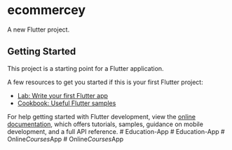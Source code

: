 # ecommercey

A new Flutter project.

## Getting Started

This project is a starting point for a Flutter application.

A few resources to get you started if this is your first Flutter project:

- [Lab: Write your first Flutter app](https://docs.flutter.dev/get-started/codelab)
- [Cookbook: Useful Flutter samples](https://docs.flutter.dev/cookbook)

For help getting started with Flutter development, view the
[online documentation](https://docs.flutter.dev/), which offers tutorials,
samples, guidance on mobile development, and a full API reference.
#   E d u c a t i o n - A p p  
 #   E d u c a t i o n - A p p  
 #   O n l i n e _ C o u r s e s _ A p p  
 #   O n l i n e _ C o u r s e s _ A p p  
 